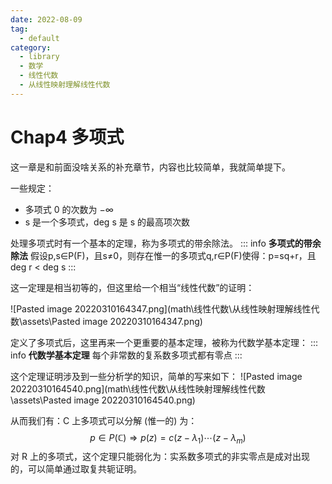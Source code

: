 ```yaml
---
date: 2022-08-09
tag:
  - default
category:
  - library
  - 数学
  - 线性代数
  - 从线性映射理解线性代数
---
```



# Chap4 多项式


这一章是和前面没啥关系的补充章节，内容也比较简单，我就简单提下。

一些规定：
- 多项式 0 的次数为 $-\infty$
- s 是一个多项式，deg s 是 s 的最高项次数

处理多项式时有一个基本的定理，称为多项式的带余除法。
::: info 
**多项式的带余除法**
假设p,s∈P(F)，且s≠0，则存在惟一的多项式q,r∈P(F)使得：p=sq+r，且
deg r < deg s
:::

这一定理是相当初等的，但这里给一个相当“线性代数”的证明：

![Pasted image 20220310164347.png](math\线性代数\从线性映射理解线性代数\assets\Pasted image 20220310164347.png)

定义了多项式后，这里再来一个更重要的基本定理，被称为代数学基本定理：
::: info 
**代数学基本定理**
每个非常数的复系数多项式都有零点
:::


这个定理证明涉及到一些分析学的知识，简单的写来如下：
![Pasted image 20220310164540.png](math\线性代数\从线性映射理解线性代数\assets\Pasted image 20220310164540.png)

从而我们有：C 上多项式可以分解 (惟一的) 为：
$$p\in P\left( \mathbb{C} \right) \Rightarrow p\left( z \right) =c\left( z-\lambda _1 \right) \cdots \left( z-\lambda _m \right) $$
对 R 上的多项式，这个定理只能弱化为：实系数多项式的非实零点是成对出现的，可以简单通过取复共轭证明。
